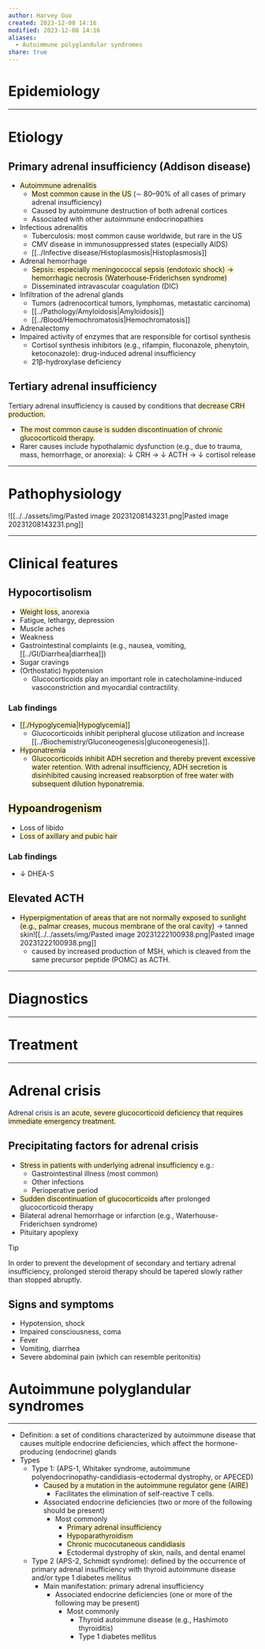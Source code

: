 ```yaml
---
author: Harvey Guo
created: 2023-12-08 14:16
modified: 2023-12-08 14:16
aliases:
  - Autoimmune polyglandular syndromes
share: true
---
```

# Epidemiology


---
# Etiology
## Primary adrenal insufficiency (Addison disease)
- <span style="background:rgba(240, 200, 0, 0.2)">Autoimmune adrenalitis</span>
	- <span style="background:rgba(240, 200, 0, 0.2)">Most common cause in the US</span> (∼ 80–90% of all cases of primary adrenal insufficiency)
	- Caused by autoimmune destruction of both adrenal cortices
	- Associated with other autoimmune endocrinopathies
- Infectious adrenalitis
	- Tuberculosis: most common cause worldwide, but rare in the US
	- CMV disease in immunosuppressed states (especially AIDS)
	- [[../Infective disease/Histoplasmosis|Histoplasmosis]]
- Adrenal hemorrhage 
	- <span style="background:rgba(240, 200, 0, 0.2)">Sepsis: especially meningococcal sepsis (endotoxic shock) → hemorrhagic necrosis (Waterhouse-Friderichsen syndrome)</span>
	- Disseminated intravascular coagulation (DIC)
- Infiltration of the adrenal glands
	- Tumors (adrenocortical tumors, lymphomas, metastatic carcinoma)
	- [[../Pathology/Amyloidosis|Amyloidosis]]
	- [[../Blood/Hemochromatosis|Hemochromatosis]]
- Adrenalectomy
- Impaired activity of enzymes that are responsible for cortisol synthesis
	- Cortisol synthesis inhibitors (e.g., rifampin, fluconazole, phenytoin, ketoconazole): drug-induced adrenal insufficiency
	- 21β-hydroxylase deficiency
## Tertiary adrenal insufficiency
Tertiary adrenal insufficiency is caused by conditions that <span style="background:rgba(240, 200, 0, 0.2)">decrease CRH production.</span>
- <span style="background:rgba(240, 200, 0, 0.2)">The most common cause is sudden discontinuation of chronic glucocorticoid therapy.</span>
- Rarer causes include hypothalamic dysfunction (e.g., due to trauma, mass, hemorrhage, or anorexia): ↓ CRH → ↓ ACTH → ↓ cortisol release

---
# Pathophysiology
![[../../assets/img/Pasted image 20231208143231.png|Pasted image 20231208143231.png]]

---
# Clinical features
## Hypocortisolism
- <span style="background:rgba(240, 200, 0, 0.2)">Weight loss</span>, anorexia
- Fatigue, lethargy, depression
- Muscle aches
- Weakness
- Gastrointestinal complaints (e.g., nausea, vomiting, [[../GI/Diarrhea|diarrhea]])
- Sugar cravings
- (Orthostatic) hypotension
	- Glucocorticoids play an important role in catecholamine‑induced vasoconstriction and myocardial contractility.
### Lab findings
- <span style="background:rgba(240, 200, 0, 0.2)">[[./Hypoglycemia|Hypoglycemia]] </span>
	- Glucocorticoids inhibit peripheral glucose utilization and increase [[../Biochemistry/Gluconeogenesis|gluconeogenesis]].
- <span style="background:rgba(240, 200, 0, 0.2)">Hyponatremia</span>
	- <span style="background:rgba(240, 200, 0, 0.2)">Glucocorticoids inhibit ADH secretion and thereby prevent excessive water retention. With adrenal insufficiency, ADH secretion is disinhibited causing increased reabsorption of free water with subsequent dilution hyponatremia.</span>
## <span style="background:rgba(240, 200, 0, 0.2)">Hypoandrogenism</span>
- Loss of libido
- <span style="background:rgba(240, 200, 0, 0.2)">Loss of axillary and pubic hair</span>
### Lab findings
- ↓ DHEA-S
## Elevated ACTH
- <span style="background:rgba(240, 200, 0, 0.2)">Hyperpigmentation of areas that are not normally exposed to sunlight (e.g., palmar creases, mucous membrane of the oral cavity)</span> → tanned skin![[../../assets/img/Pasted image 20231222100938.png|Pasted image 20231222100938.png]]
	- caused by increased production of MSH, which is cleaved from the same precursor peptide (POMC) as ACTH.

---
# Diagnostics


---
# Treatment


---
# Adrenal crisis
Adrenal crisis is an <span style="background:rgba(240, 200, 0, 0.2)">acute, severe glucocorticoid deficiency that requires immediate emergency treatment.</span>
## Precipitating factors for adrenal crisis
- <span style="background:rgba(240, 200, 0, 0.2)">Stress in patients with underlying adrenal insufficiency</span> e.g.:
	- Gastrointestinal illness (most common)
	- Other infections
	- Perioperative period
- <span style="background:rgba(240, 200, 0, 0.2)">Sudden discontinuation of glucocorticoids</span> after prolonged glucocorticoid therapy 
- Bilateral adrenal hemorrhage or infarction (e.g., Waterhouse-Friderichsen syndrome)
- Pituitary apoplexy
>[!tip] 
>In order to prevent the development of secondary and tertiary adrenal insufficiency, prolonged steroid therapy should be tapered slowly rather than stopped abruptly.

## Signs and symptoms
- Hypotension, shock
- Impaired consciousness, coma
- Fever
- Vomiting, diarrhea
- Severe abdominal pain (which can resemble peritonitis)
# Autoimmune polyglandular syndromes
---
- Definition: a set of conditions characterized by autoimmune disease that causes multiple endocrine deficiencies, which affect the hormone-producing (endocrine) glands
- Types
	- Type 1: (APS-1, Whitaker syndrome, autoimmune polyendocrinopathy-candidiasis-ectodermal dystrophy, or APECED) 
		- <span style="background:rgba(240, 200, 0, 0.2)">Caused by a mutation in the autoimmune regulator gene (AIRE)</span>
			- Facilitates the elimination of self-reactive T cells.
		- Associated endocrine deficiencies (two or more of the following should be present)
			- Most commonly
				- <span style="background:rgba(240, 200, 0, 0.2)">Primary adrenal insufficiency</span>
				- <span style="background:rgba(240, 200, 0, 0.2)">Hypoparathyroidism</span>
				- <span style="background:rgba(240, 200, 0, 0.2)">Chronic mucocutaneous candidiasis</span>
				- Ectodermal dystrophy of skin, nails, and dental enamel
	- Type 2 (APS-2, Schmidt syndrome): defined by the occurrence of primary adrenal insufficiency with thyroid autoimmune disease and/or type 1 diabetes mellitus
		- Main manifestation: primary adrenal insufficiency
			- Associated endocrine deficiencies (one or more of the following may be present)
				- Most commonly
					- Thyroid autoimmune disease (e.g., Hashimoto thyroiditis)
					- Type 1 diabetes mellitus